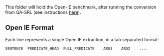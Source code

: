 This folder will hold the Open-IE benchmark, after running the conversion from QA-SRL (see instructions [here](../README.md)).

Open IE Format
--------------
Each line represents a single Open IE extraction, in a tab separated format:
```
SENTENCE  PREDICATE_HEAD  FULL_PREDICATE	ARG1	ARG2	....
```
